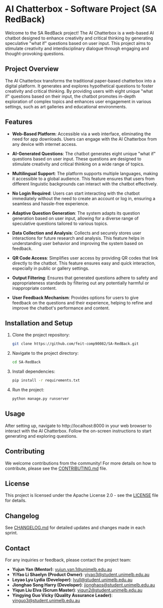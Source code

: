 # AI Chatterbox - Software Project (SA RedBack)

Welcome to the SA RedBack project! The AI Chatterbox is a web-based AI chatbot designed to enhance creativity and critical thinking by generating speculative "what if" questions based on user input. This project aims to stimulate creativity and interdisciplinary dialogue through engaging and thought-provoking questions.

## Project Overview

The AI Chatterbox transforms the traditional paper-based chatterbox into a digital platform. It generates and explores hypothetical questions to foster creativity and critical thinking. By providing users with eight unique "what if" questions based on their input, the chatbot promotes in-depth exploration of complex topics and enhances user engagement in various settings, such as art galleries and educational environments.

## Features

- **Web-Based Platform**: Accessible via a web interface, eliminating the need for app downloads. Users can engage with the AI Chatterbox from any device with internet access.
  
- **AI-Generated Questions**: The chatbot generates eight unique "what if" questions based on user input. These questions are designed to stimulate creativity and critical thinking on a wide range of topics.

- **Multilingual Support**: The platform supports multiple languages, making it accessible to a global audience. This feature ensures that users from different linguistic backgrounds can interact with the chatbot effectively.

- **No Login Required**: Users can start interacting with the chatbot immediately without the need to create an account or log in, ensuring a seamless and hassle-free experience.

- **Adaptive Question Generation**: The system adapts its question generation based on user input, allowing for a diverse range of speculative questions tailored to various topics.

- **Data Collection and Analysis**: Collects and securely stores user interactions for future research and analysis. This feature helps in understanding user behavior and improving the system based on feedback.

- **QR Code Access**: Simplifies user access by providing QR codes that link directly to the chatbot. This feature ensures easy and quick interaction, especially in public or gallery settings.

- **Output Filtering**: Ensures that generated questions adhere to safety and appropriateness standards by filtering out any potentially harmful or inappropriate content.

- **User Feedback Mechanism**: Provides options for users to give feedback on the questions and their experience, helping to refine and improve the chatbot's performance and content.

## Installation and Setup

1. Clone the project repository:
   ```bash
   git clone https://github.com/feit-comp90082/SA-RedBack.git

2. Navigate to the project directory:
    ```bash
    cd SA-RedBack

3. Install dependencies:
    ```bash
    pip install -r requirements.txt

4. Run the project:
    ```bash
    python manage.py runserver

 ## Usage

After setting up, navigate to http://localhost:8000 in your web browser to interact with the AI Chatterbox. Follow the on-screen instructions to start generating and exploring questions.

## Contributing

We welcome contributions from the community! For more details on how to contribute, please see the [CONTRIBUTING.md](CONTRIBUTING.md) file.

## License

This project is licensed under the Apache License 2.0 - see the [LICENSE](LICENSE) file for details.

## Changelog

See [CHANGELOG.md](CHANGELOG.md) for detailed updates and changes made in each sprint.

## Contact

For any inquiries or feedback, please contact the project team:
- **Yujun Yan (Mentor)**: yujun.yan.1@unimelb.edu.au
- **YiYao Li Shaelyn (Product Owner)**: yiyao3@student.unimelb.edu.au
- **Leyao Lyu Lydia (Developer)**: lyull@student.unimelb.edu.au
- **Jionghao Song Harry (Developer)**: jionghaos@student.unimelb.edu.au
- **Yiqun Liu Elva (Scrum Master)**: yiqun2@student.unimelb.edu.au
- **Yingying Guo Vicky (Quality Assurance Leader)**: yinguo3@student.unimelb.edu.au
